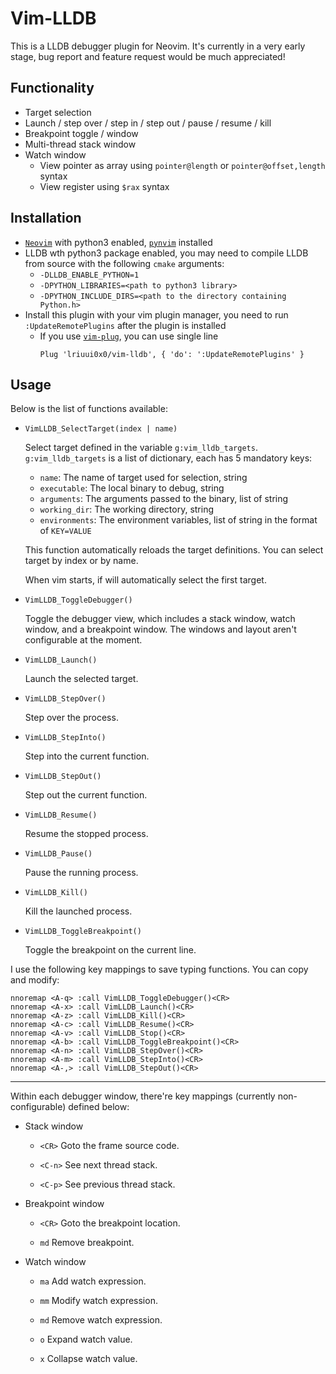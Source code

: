 # Vim-LLDB

This is a LLDB debugger plugin for Neovim. It's currently in a very early stage, bug report and feature request would be much appreciated!

## Functionality

- Target selection
- Launch / step over / step in / step out / pause / resume / kill
- Breakpoint toggle / window
- Multi-thread stack window
- Watch window
    - View pointer as array using `pointer@length` or `pointer@offset,length` syntax
    - View register using `$rax` syntax

## Installation

- [`Neovim`](https://github.com/neovim/neovim) with python3 enabled, [`pynvim`](https://github.com/neovim/pynvim) installed
- LLDB wth python3 package enabled, you may need to compile LLDB from source with the following `cmake` arguments:
    - `-DLLDB_ENABLE_PYTHON=1`
    - `-DPYTHON_LIBRARIES=<path to python3 library>`
    - `-DPYTHON_INCLUDE_DIRS=<path to the directory containing Python.h>`
- Install this plugin with your vim plugin manager, you need to run `:UpdateRemotePlugins` after the plugin is installed
    - If you use [`vim-plug`](https://github.com/junegunn/vim-plug), you can use single line
        ```
        Plug 'lriuui0x0/vim-lldb', { 'do': ':UpdateRemotePlugins' }
        ```

## Usage

Below is the list of functions available:

- `VimLLDB_SelectTarget(index | name)`

    Select target defined in the variable `g:vim_lldb_targets`. `g:vim_lldb_targets` is a list of dictionary, each has 5 mandatory keys:
    - `name`: The name of target used for selection, string
    - `executable`: The local binary to debug, string
    - `arguments`: The arguments passed to the binary, list of string
    - `working_dir`: The working directory, string
    - `environments`: The environment variables, list of string in the format of `KEY=VALUE`

    This function automatically reloads the target definitions. You can select target by index or by name.

    When vim starts, if will automatically select the first target.

- `VimLLDB_ToggleDebugger()`

    Toggle the debugger view, which includes a stack window, watch window, and a breakpoint window. The windows and layout aren't configurable at the moment.

- `VimLLDB_Launch()`

    Launch the selected target.

- `VimLLDB_StepOver()`

    Step over the process.

- `VimLLDB_StepInto()`

    Step into the current function.

- `VimLLDB_StepOut()`

    Step out the current function.

- `VimLLDB_Resume()`

    Resume the stopped process.

- `VimLLDB_Pause()`

    Pause the running process.

- `VimLLDB_Kill()`

    Kill the launched process.

- `VimLLDB_ToggleBreakpoint()`

    Toggle the breakpoint on the current line.

I use the following key mappings to save typing functions. You can copy and modify:

```vim
nnoremap <A-q> :call VimLLDB_ToggleDebugger()<CR>
nnoremap <A-x> :call VimLLDB_Launch()<CR>
nnoremap <A-z> :call VimLLDB_Kill()<CR>
nnoremap <A-c> :call VimLLDB_Resume()<CR>
nnoremap <A-v> :call VimLLDB_Stop()<CR>
nnoremap <A-b> :call VimLLDB_ToggleBreakpoint()<CR>
nnoremap <A-n> :call VimLLDB_StepOver()<CR>
nnoremap <A-m> :call VimLLDB_StepInto()<CR>
nnoremap <A-,> :call VimLLDB_StepOut()<CR>

```

---

Within each debugger window, there're key mappings (currently non-configurable) defined below:

- Stack window
    - `<CR>` Goto the frame source code.

    - `<C-n>` See next thread stack.

    - `<C-p>` See previous thread stack.

- Breakpoint window
    - `<CR>` Goto the breakpoint location.

    - `md` Remove breakpoint.

- Watch window
    - `ma` Add watch expression.

    - `mm` Modify watch expression.
        
    - `md` Remove watch expression.

    - `o` Expand watch value.

    - `x` Collapse watch value.


